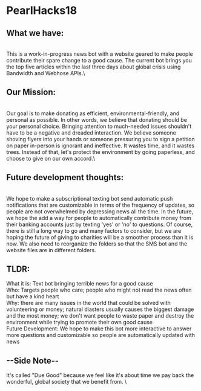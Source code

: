 # PearlHacks18

## What we have: 
\
This is a work-in-progress news bot with a website geared to make people contribute their spare change to a good cause.
The current bot brings you the top five articles within the last three days about global crisis using Bandwidth and Webhose APIs.\

## Our Mission:
\
Our goal is to make donating as efficient, environmental-friendly, and personal as possible. 
In other words, we believe that donating should be your personal choice. Bringing attention to much-needed issues shouldn't have to be a negative and dreaded interaction. We believe someone shoving flyers into your hands or someone pressuring you to sign a petition on paper in-person is ignorant and ineffective. It wastes time, and it wastes trees.
Instead of that, let's protect the environment by going paperless, and choose to give on our own accord.\

## Future development thoughts: 
\
We hope to make a subscriptional texting bot send automatic push notifications that are customizable in terms of the frequency of updates, so people are not overwhelmed by depressing news all the time. In the future, we hope the add a way for people to automatically contribute money from their banking accounts just by texting 'yes' or 'no' to questions. Of course, there is still a long way to go and many factors to consider, but we are hoping the future of giving to charities will be a smoother process than it is now. We also need to reorganize the folders so that the SMS bot and the website files are in different folders. 

## TLDR:
What it is: Text bot bringing terrible news for a good cause \
Who: Targets people who care; people who might not read the news often but have a kind heart \
Why: there are many issues in the world that could be solved with volunteering or money; natural diasters usually causes the biggest damage and the most money; we don't want people to waste paper and destroy the environment while trying to promote their own good cause \
Future Development: We hope to make this bot more interactive to answer more questions and customizable so people are automatically updated with news 

## --Side Note--
It's called "Due Good" because we feel like it's about time we pay back the wonderful, global society that we benefit from. \

